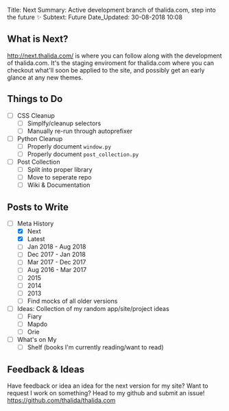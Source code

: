 Title:          Next
Summary:        Active development branch of thalida.com, step into the future ✨
Subtext:        Future
Date_Updated:   30-08-2018 10:08

## What is Next?
http://next.thalida.com/ is where you can follow along with the development of thalida.com. It's the staging enviroment for thalida.com where you can checkout what'll soon be applied to the site, and possibly get an early glance at any new themes.

## Things to Do
- [ ] CSS Cleanup
    * [ ] Simplfy/cleanup selectors
    * [ ] Manually re-run through autoprefixer
- [ ] Python Cleanup
    * [ ] Properly document `window.py`
    * [ ] Properly document `post_collection.py`
- [ ] Post Collection
    * [ ] Split into proper library
    * [ ] Move to seperate repo
    * [ ] Wiki & Documentation

## Posts to Write
- [ ] Meta History
    * [x] Next
    * [x] Latest
    * [ ] Jan 2018 - Aug 2018
    * [ ] Dec 2017 - Jan 2018
    * [ ] Mar 2017 - Dec 2017
    * [ ] Aug 2016 - Mar 2017
    * [ ] 2015
    * [ ] 2014
    * [ ] 2013
    * [ ] Find mocks of all older versions
- [ ] Ideas: Collection of my random app/site/project ideas
    * [ ] Fiary
    * [ ] Mapdo
    * [ ] Orie
- [ ] What's on My
    * [ ] Shelf (books I'm currently reading/want to read)

## Feedback & Ideas
Have feedback or idea an idea for the next version for my site? Want to request I work on something? Head to my github and submit an issue! https://github.com/thalida/thalida.com

